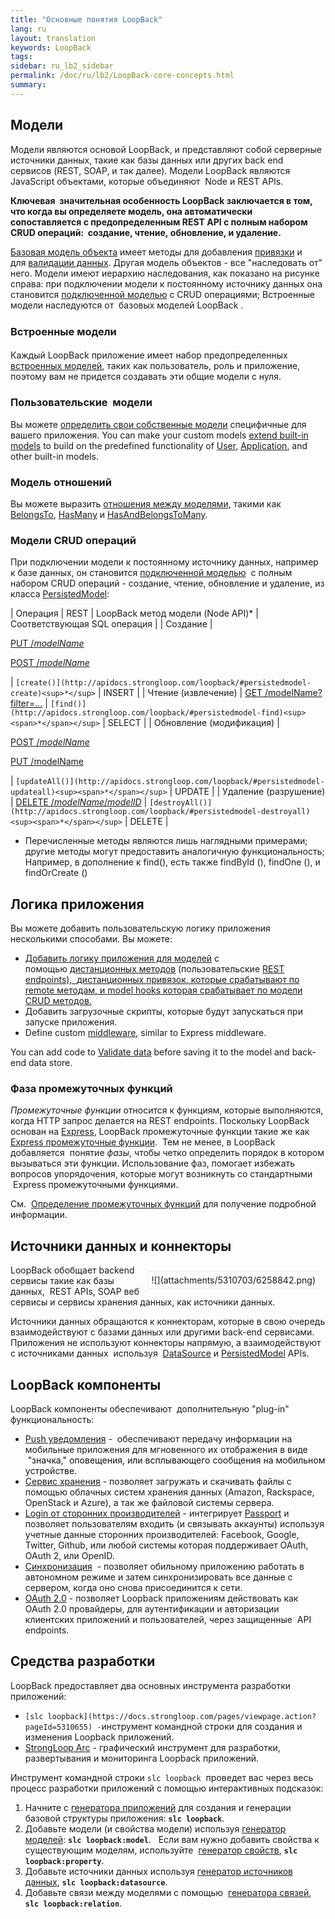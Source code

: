 ```yaml
---
title: "Основные понятия LoopBack"
lang: ru
layout: translation
keywords: LoopBack
tags:
sidebar: ru_lb2_sidebar
permalink: /doc/ru/lb2/LoopBack-core-concepts.html
summary:
---
```

## Модели

Модели являются основой LoopBack, и представляют собой серверные источники данных, такие как базы данных или других back end сервисов (REST, SOAP, и так далее). Модели LoopBack являются JavaScript объектами, которые объединяют  Node и REST APIs.

****Ключевая  значительная** особенность LoopBack заключается в том, что когда вы определяете модель, она автоматически сопоставляется с предопределенным REST API с полным набором **CRUD операций:**  создание, чтение, обновление, и удаление.**

[Базовая модель объекта](https://docs.strongloop.com/display/RU/Basic+model+object) имеет методы для добавления [привязки](http://docs.strongloop.com/display/LB/Model+hooks) и для [валидации данных](https://docs.strongloop.com/display/RU/Validating+model+data). Другая модель объектов - все "наследовать от" него. Модели имеют иерархию наследования, как показано на рисунке справа: при подключении модели к постоянному источнику данных она становится [подключенной моделью](https://docs.strongloop.com/display/RU/Connected+model+class) с CRUD операциями; Встроенные модели наследуются от  базовых моделей LoopBack .

### <span style="line-height: 1.5;">Встроенные модели</span>

Каждый LoopBack приложение имеет набор предопределенных [встроенных моделей](http://docs.strongloop.com/display/LB/Using+built-in+models), таких как пользователь, роль и приложение, поэтому вам не придется создавать эти общие модели с нуля.

### Пользовательские  модели

Вы можете [определить свои собственные модели](http://docs.strongloop.com/display/LB/Creating+models) специфичные для вашего приложения. You can make your custom models [extend built-in models](http://docs.strongloop.com/display/LB/Extending+built-in+models) to build on the predefined functionality of [User](https://docs.strongloop.com/display/RU/User), [Application](https://docs.strongloop.com/display/RU/Application), and other built-in models.  

### Модель отношений

Вы можете выразить [отношения между моделями](https://docs.strongloop.com/display/RU/Creating+model+relations), такими как [BelongsTo](https://docs.strongloop.com/display/RU/BelongsTo+relations), [HasMany](https://docs.strongloop.com/display/RU/HasMany+relations) и [HasAndBelongsToMany](https://docs.strongloop.com/display/RU/HasAndBelongsToMany+relations).

### Модели CRUD операций

При подключении модели к постоянному источнику данных, например к базе данных, он становится [подключенной моделью](https://docs.strongloop.com/display/RU/Connected+model+class)  с полным набором CRUD операций - создание, чтение, обновление и удаление, из класса [PersistedModel](http://apidocs.strongloop.com/loopback/#persistedmodel):

<div class="table-wrap">

| Операция | REST | LoopBack метод модели
(Node API)* | <span>Соответствующая SQL
операция</span> |
| Создание |

[PUT /_modelName_](https://docs.strongloop.com/display/RU/PersistedModel+REST+API#PersistedModelRESTAPI-Createmodelinstance)

[POST /_modelName_](https://docs.strongloop.com/display/RU/PersistedModel+REST+API#PersistedModelRESTAPI-Update/insertinstance)

 | `[create()](http://apidocs.strongloop.com/loopback/#persistedmodel-create)<sup>*</sup>` | INSERT |
| Чтение (извлечение) | [GET /modelName?filter=...](https://docs.strongloop.com/display/RU/PersistedModel+REST+API#PersistedModelRESTAPI-Findmatchinginstances) | `[find()](http://apidocs.strongloop.com/loopback/#persistedmodel-find)<sup><span>*</span></sup>` | SELECT |
| Обновление (модификация) |

[POST /_modelName_](https://docs.strongloop.com/display/RU/PersistedModel+REST+API#PersistedModelRESTAPI-Update/insertinstance) 

[PUT /modelName](https://docs.strongloop.com/display/RU/PersistedModel+REST+API#PersistedModelRESTAPI-Updatemodelinstanceattributes)

 | `[updateAll()](http://apidocs.strongloop.com/loopback/#persistedmodel-updateall)<sup><span>*</span></sup>` | UPDATE |
| Удаление (разрушение) | [DELETE /_modelName_/_modelID_](https://docs.strongloop.com/display/RU/PersistedModel+REST+API#PersistedModelRESTAPI-Deletemodelinstance) | `[destroyAll()](http://apidocs.strongloop.com/loopback/#persistedmodel-destroyall)<sup><span>*</span></sup>` | DELETE |

</div>

* Перечисленные методы являются лишь наглядными примерами; другие методы могут предоставить аналогичную функциональность; Например, в дополнение к <span>find()</span>, есть также findById (), findOne (), и findOrCreate ()

## Логика приложения

Вы можете добавить пользовательскую логику приложения несколькими способами. Вы можете:

*   [Добавить логику приложения для моделей](https://docs.strongloop.com/display/RU/Adding+logic+to+models) с помощью [дистанционных методов](https://docs.strongloop.com/display/RU/Remote+methods) (пользовательские [REST endpoints),  ](https://www.google.com/search?es_sm=93&q=%D0%BF%D0%BE%D0%BB%D1%8C%D0%B7%D0%BE%D0%B2%D0%B0%D1%82%D0%B5%D0%BB%D1%8C%D1%81%D0%BA%D0%B8%D0%B5&spell=1&sa=X&ei=-IrKVI6DO4PXyQOjrIDQDg&ved=0CBoQvwUoAA)[дистанционных привязок](https://docs.strongloop.com/display/RU/Remote+hooks)[, которые срабатывают по remote методам, и ](https://www.google.com/search?es_sm=93&q=%D0%BF%D0%BE%D0%BB%D1%8C%D0%B7%D0%BE%D0%B2%D0%B0%D1%82%D0%B5%D0%BB%D1%8C%D1%81%D0%BA%D0%B8%D0%B5&spell=1&sa=X&ei=-IrKVI6DO4PXyQOjrIDQDg&ved=0CBoQvwUoAA)[model hooks](https://docs.strongloop.com/display/RU/Model+hooks)[ которая срабатывает по модели CRUD методов.](https://www.google.com/search?es_sm=93&q=%D0%BF%D0%BE%D0%BB%D1%8C%D0%B7%D0%BE%D0%B2%D0%B0%D1%82%D0%B5%D0%BB%D1%8C%D1%81%D0%BA%D0%B8%D0%B5&spell=1&sa=X&ei=-IrKVI6DO4PXyQOjrIDQDg&ved=0CBoQvwUoAA)
*   Добавить загрузочные скрипты, которые будут запускаться при запуске приложения.
*   Define custom [middleware](https://docs.strongloop.com/display/RU/Defining+middleware), similar to Express middleware.

You can add code to [Validate data](https://docs.strongloop.com/display/RU/Validating+model+data) before saving it to the model and back-end data store.

### Фаза промежуточных функций

_Промежуточные функции_ относится к функциям, которые выполняются, когда HTTP запрос делается на REST endpoints. Поскольку LoopBack основан на [Express](http://expressjs.com/), LoopBack промежуточные функции такие же как [Express промежуточные функции](http://expressjs.com/api.html#middleware).  Тем не менее, в LoopBack добавляется  понятие _фазы_, чтобы четко определить порядок в котором вызываться эти функции. Использование фаз, помогает избежать вопросов упорядочения, которые могут возникнуть со стандартными  Express промежуточными функциями.

См.  [Определение промежуточных функций](https://docs.strongloop.com/display/RU/Defining+middleware) для получение подробной информации.

## Источники данных и коннекторы

<div style="float: right; border: 1px solid #eee; padding: 5px; margin: 10px;">![](attachments/5310703/6258842.png)</div>

LoopBack обобщает backend сервисы такие как базы данных,  REST APIs, SOAP веб сервисы и сервисы хранения данных, как источники данных.

Источники данных обращаются к коннекторам, которые в свою очередь взаимодействуют с базами данных или другими back-end сервисами. Приложения не используют коннекторы напрямую, а взаимодействуют с источниками данных  используя  [DataSource](http://apidocs.strongloop.com/loopback-datasource-juggler/#datasource-new-datasourcename-settings) и [PersistedModel](http://apidocs.strongloop.com/loopback/#persistedmodel) APIs.

## LoopBack компоненты

LoopBack компоненты обеспечивают  дополнительную "plug-in" функциональность:

*   [Push уведомления](http://docs.strongloop.com/display/LB/Push+notifications) -  обеспечивают передачу информации на мобильные приложения для мгновенного их отображения в виде <span style="color: rgb(17,17,17);"><span style="color: rgb(17,17,17);"> "значка," оповещения, или всплывающего сообщения на мобильном устройстве.</span></span>
*   [Сервис хранения](http://docs.strongloop.com/display/LB/Storage+service) - позволяет загружать и скачивать файлы с помощью облачных систем хранения данных (Amazon, Rackspace, OpenStack и Azure), а так же файловой системы сервера.
*   [Login от сторонних производителей](http://docs.strongloop.com/display/LB/Third-party+login) - интегрирует [Passport](http://passportjs.org/) и позволяет пользователям входить (и связывать аккаунты) используя учетные данные сторонних производителей: Facebook, Google, Twitter, Github, или любой системы которая поддерживает OAuth, OAuth 2, или OpenID.
*   [Синхронизация](http://docs.strongloop.com/display/LB/Synchronization)  - позволяет обильному приложению работать в автономном режиме и затем синхронизировать все данные с сервером, когда оно снова присоединится к сети.
*   [OAuth 2.0](http://docs.strongloop.com/display/LB/OAuth+2.0) - позволяет Loopback приложениям действовать как OAuth 2.0 провайдеры, для аутентификации и авторизации клиентских приложений и пользователей, через защищенные  API endpoints.

## Средства разработки

LoopBack предоставляет два основных инструмента разработки приложений:

*   `[slc loopback](https://docs.strongloop.com/pages/viewpage.action?pageId=5310655) -`инструмент командной строки для создания и изменения Loopback приложений.
*   [StrongLoop Arc](https://docs.strongloop.com/display/ARC/StrongLoop+Arc) - графический инструмент для разработки, развертывания и мониторинга Loopback приложений.

Инструмент командной строки `slc loopback`  проведет вас через весь процесс разработки приложений с помощью интерактивных подсказок:

1.  Начните с [генератора приложений](https://docs.strongloop.com/display/RU/Application+generator) для создания и генерации базовой структуры приложения: **`slc loopback`**.
2.  Добавьте модели (и свойства модели) используя [генератор моделей](https://docs.strongloop.com/display/RU/Model+generator): **`slc loopback:model`**.  
    Если вам нужно добавить свойства к существующим моделям, используйте  [генератор свойств](https://docs.strongloop.com/display/RU/Property+generator), **`slc loopback:property`**. 
3.  Добавьте источники данных используя [генератор источников данных](https://docs.strongloop.com/display/RU/Data+source+generator), **`slc loopback:datasource`**.
4.  Добавьте связи между моделями с помощью  [генератора связей](https://docs.strongloop.com/display/RU/Relation+generator), **`slc loopback:relation`**.
